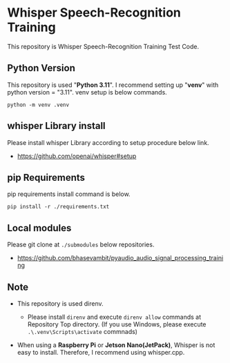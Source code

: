 # Whisper Speech-Recognition Training

This repository is Whisper Speech-Recognition Training Test Code.

## Python Version

This repository is used "**Python 3.11**".
I recommend setting up "**venv**" with python version = "3.11".
venv setup is below commands.

`python -m venv .venv`

## whisper Library install

Please install whisper Library according to setup procedure below link.

- <https://github.com/openai/whisper#setup>

## pip Requirements

pip requirements install command is below.

`pip install -r ./requirements.txt`

## Local modules

Please git clone at `./submodules` below repositories.

- <https://github.com/bhasevambit/pyaudio_audio_signal_processing_training>

## Note

- This repository is used direnv.

  - Please install `direnv` and execute `direnv allow` commands at Repository Top directory.
    (If you use Windows, please execute `.\.venv\Scripts\activate` commnads)

- When using a **Raspberry Pi** or **Jetson Nano(JetPack)**, Whisper is not easy to install. Therefore, I recommend using whisper.cpp.
